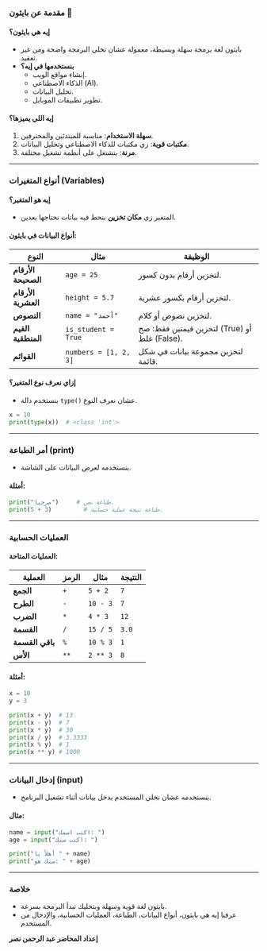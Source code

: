 ### مقدمة عن بايثون 🐍 

#### **إيه هي بايثون؟**
- بايثون لغة برمجة سهلة وبسيطة، معمولة عشان تخلي البرمجة واضحة ومن غير تعقيد.  
- **بنستخدمها في إيه؟**  
  - إنشاء مواقع الويب.  
  - الذكاء الاصطناعي (AI).  
  - تحليل البيانات.  
  - تطوير تطبيقات الموبايل.  

#### **إيه اللي يميزها؟**  
1. **سهلة الاستخدام**: مناسبة للمبتدئين والمحترفين.  
2. **مكتبات قوية**: زي مكتبات للذكاء الاصطناعي وتحليل البيانات.  
3. **مرنة**: بتشتغل على أنظمة تشغيل مختلفة.

---

### **أنواع المتغيرات (Variables)**  
#### إيه هو المتغير؟  
- المتغير زي **مكان تخزين** بنحط فيه بيانات نحتاجها بعدين.

#### **أنواع البيانات في بايثون:**  
| **النوع**          | **مثال**             | **الوظيفة**                                                  |
|---------------------|-----------------------|------------------------------------------------------------------|
| **الأرقام الصحيحة** | `age = 25`           | لتخزين أرقام بدون كسور.                                         |
| **الأرقام العشرية** | `height = 5.7`       | لتخزين أرقام بكسور عشرية.                                       |
| **النصوص**         | `name = "أحمد"`      | لتخزين نصوص أو كلام.                                           |
| **القيم المنطقية**  | `is_student = True`   | لتخزين قيمتين فقط: صح (True) أو غلط (False).                   |
| **القوائم**         | `numbers = [1, 2, 3]` | لتخزين مجموعة بيانات في شكل قائمة.                             |

#### **إزاي نعرف نوع المتغير؟**  
- بنستخدم دالة `type()` عشان نعرف النوع.  
```python
x = 10
print(type(x))  # <class 'int'>
```

---

### **أمر الطباعة (print)**  
- بنستخدمه لعرض البيانات على الشاشة.  

#### **أمثلة:**  
```python
print("مرحباً")     # طباعة نص.
print(5 + 3)         # طباعة نتيجة عملية حسابية.
```

---

### **العمليات الحسابية**  
#### العمليات المتاحة:  
| **العملية**      | **الرمز** | **مثال**      | **النتيجة**   |
|-------------------|-----------|---------------|---------------|
| **الجمع**         | `+`       | `5 + 2`       | `7`           |
| **الطرح**         | `-`       | `10 - 3`      | `7`           |
| **الضرب**         | `*`       | `4 * 3`       | `12`          |
| **القسمة**        | `/`       | `15 / 5`      | `3.0`         |
| **باقي القسمة**   | `%`       | `10 % 3`      | `1`           |
| **الأس**          | `**`      | `2 ** 3`      | `8`           |

#### **أمثلة:**  
```python
x = 10
y = 3

print(x + y)  # 13
print(x - y)  # 7
print(x * y)  # 30
print(x / y)  # 3.3333
print(x % y)  # 1
print(x ** y) # 1000
```

---

### **إدخال البيانات (input)**  
- بنستخدمه عشان نخلي المستخدم يدخل بيانات أثناء تشغيل البرنامج.  

#### **مثال:**  
```python
name = input("اكتب اسمك: ")
age = input("اكتب سنك: ")

print("أهلاً يا " + name)
print("سنك هو: " + age)
```

---

### **خلاصة**
- بايثون لغة قوية وسهلة وبتخليك تبدأ البرمجة بسرعة.  
- عرفنا إيه هي بايثون، أنواع البيانات، الطباعة، العمليات الحسابية، والإدخال من المستخدم.  

**إعداد المحاضر عبد الرحمن نصر**
